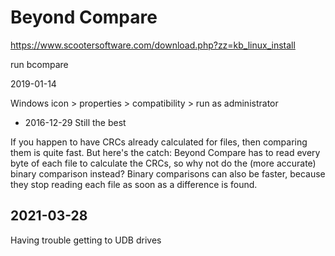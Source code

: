 # Beyond Compare

https://www.scootersoftware.com/download.php?zz=kb_linux_install

run bcompare



2019-01-14

Windows icon > properties > compatibility > run as administrator

* 2016-12-29 Still the best

If you happen to have CRCs already calculated for files, then comparing them is quite fast.
But here's the catch:  Beyond Compare has to read every byte of each file to calculate the CRCs,
so why not do the (more accurate) binary comparison instead?
Binary comparisons can also be faster, because they stop reading each file as soon as a difference is found.


## 2021-03-28

Having trouble getting to UDB drives
